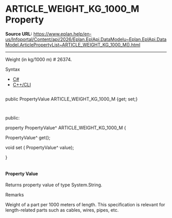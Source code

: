 # ARTICLE_WEIGHT_KG_1000_M Property

**Source URL:** https://www.eplan.help/en-us/Infoportal/Content/api/2026/Eplan.EplApi.DataModelu~Eplan.EplApi.DataModel.ArticlePropertyList~ARTICLE_WEIGHT_KG_1000_M().html

---

Weight (in kg/1000 m) # 26374.

Syntax

- [C#](#i-syntax-CS)
- [C++/CLI](#i-syntax-CPP2005)

```
```
public PropertyValue ARTICLE_WEIGHT_KG_1000_M {get; set;}
```
```

```
```
public:

property PropertyValue^ ARTICLE_WEIGHT_KG_1000_M {

   PropertyValue^ get();

   void set (    PropertyValue^ value);

}
```
```

#### Property Value

Returns property value of type System.String.

Remarks

Weight of a part per 1000 meters of length. This specification is relevant for length-related parts such as cables, wires, pipes, etc.

